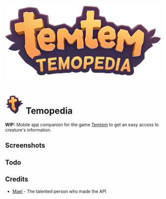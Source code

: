 <div align="center">
    <img src="assets/logo.png">
</div>

# <img src="assets/icon.png" height="60"> Temopedia

**WIP:**
Mobile app companion for the game [Temtem](https://crema.gg/games/temtem/) to get an easy access to creature's information.

## Screenshots

## Todo

## Credits

* [Mael](https://temtem-api.mael.tech/) - The talented person who made the API
